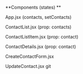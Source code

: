 **Components (states) **

App.jsx (contacts, setContacts) 

ContactList.jsx  (prop: contacts) 

ContactListItem.jsx  (prop: contact) 

ContactDetails.jsx  (prop: contact) 

CreateContactForm.jsx  

UpdateContact.jsx git 
